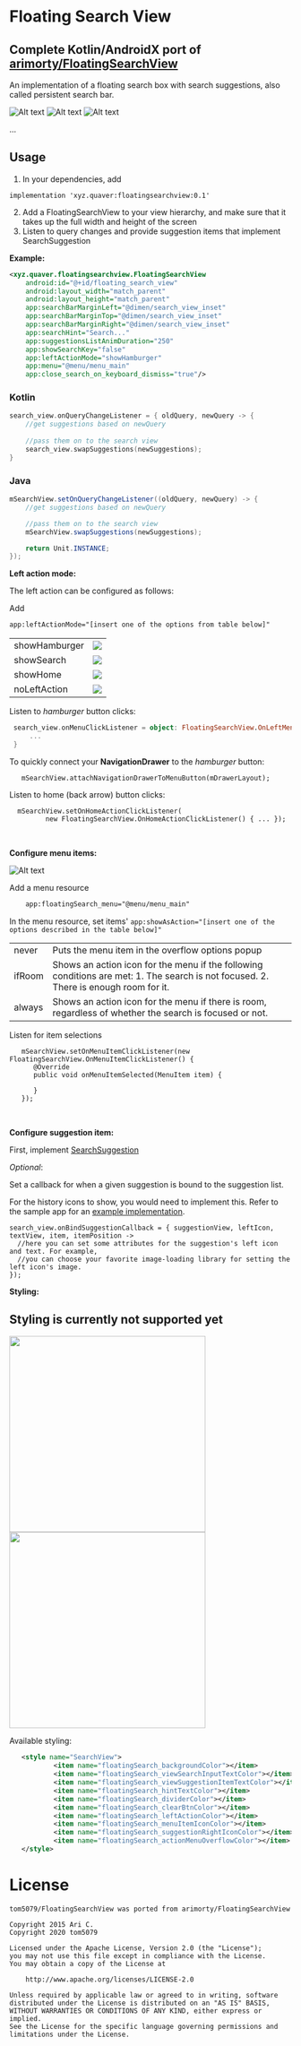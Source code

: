 Floating Search View
=============
## Complete Kotlin/AndroidX port of [arimorty/FloatingSearchView](https://github.com/arimorty/floatingsearchview)

An implementation of a floating search box with search suggestions, also called persistent search bar.

![Alt text](https://github.com/arimorty/floatingsearchview/blob/master/images/150696.gif)
![Alt text](https://github.com/arimorty/floatingsearchview/blob/master/images/1506tq.gif)
![Alt text](https://github.com/arimorty/floatingsearchview/blob/master/images/1508kn.gif)

...


Usage
-----

1. In your dependencies, add
```
implementation 'xyz.quaver:floatingsearchview:0.1'
```
2. Add a FloatingSearchView to your view hierarchy, and make sure that it takes
   up the full width and height of the screen
3. Listen to query changes and provide suggestion items that implement SearchSuggestion

**Example:**

```xml
<xyz.quaver.floatingsearchview.FloatingSearchView
    android:id="@+id/floating_search_view"
    android:layout_width="match_parent"
    android:layout_height="match_parent"
    app:searchBarMarginLeft="@dimen/search_view_inset"
    app:searchBarMarginTop="@dimen/search_view_inset"
    app:searchBarMarginRight="@dimen/search_view_inset"
    app:searchHint="Search..."
    app:suggestionsListAnimDuration="250"
    app:showSearchKey="false"
    app:leftActionMode="showHamburger"
    app:menu="@menu/menu_main"
    app:close_search_on_keyboard_dismiss="true"/>
```

### Kotlin
```kotlin
search_view.onQueryChangeListener = { oldQuery, newQuery -> {
    //get suggestions based on newQuery
  
    //pass them on to the search view
    search_view.swapSuggestions(newSuggestions);
}
```

### Java
```java
mSearchView.setOnQueryChangeListener((oldQuery, newQuery) -> {
    //get suggestions based on newQuery

    //pass them on to the search view
    mSearchView.swapSuggestions(newSuggestions);

    return Unit.INSTANCE;
});
```

**Left action mode:**

The left action can be configured as follows:

Add 
```xml
app:leftActionMode="[insert one of the options from table below]"
```

<table>
    <tr>
        <td>showHamburger</td>
        <td><img src="https://github.com/arimorty/floatingsearchview/blob/develop/images/vf2oi.gif"/></td>       
    </tr>    
    <tr>
       <td>showSearch</td>
       <td><img src="https://github.com/arimorty/floatingsearchview/blob/develop/images/vf91i.gif"/></td>        
    <tr>
        <td>showHome</td>
        <td><img src="https://github.com/arimorty/floatingsearchview/blob/develop/images/vf9cp.gif"/></td>       
    </tr>   
    <tr>
        <td>noLeftAction</td>
        <td><img src="https://github.com/arimorty/floatingsearchview/blob/develop/images/vf2ii.gif"/></td>       
    </tr>
</table>

Listen to *hamburger* button clicks:
```kotlin
 search_view.onMenuClickListener = object: FloatingSearchView.OnLeftMenuClickListener {
     ...
 }        
```

To quickly connect your **NavigationDrawer** to the *hamburger* button:
```
   mSearchView.attachNavigationDrawerToMenuButton(mDrawerLayout);
```

Listen to home (back arrow) button clicks:
```
  mSearchView.setOnHomeActionClickListener(
         new FloatingSearchView.OnHomeActionClickListener() { ... });       
```

<br/>

**Configure menu items:**

![Alt text](/images/150sg9.gif)

Add a menu resource
```xml
    app:floatingSearch_menu="@menu/menu_main"
```

In the menu resource, set items' ```app:showAsAction="[insert one of the options described in the table below]"```

<table>
    <tr>
        <td>never</td>
        <td>Puts the menu item in the overflow options popup</td>
    </tr>
    <tr>
       <td>ifRoom</td>
       <td>Shows an action icon for the menu if the following conditions are met:
       1. The search is not focused.
       2. There is enough room for it.
       </td>
    </tr>
    <tr>
        <td>always</td>
        <td>Shows an action icon for the menu if there is room, regardless of whether the search is focused or not.</td>
    </tr>   
</table>

Listen for item selections 
```  
   mSearchView.setOnMenuItemClickListener(new FloatingSearchView.OnMenuItemClickListener() {
      @Override
      public void onMenuItemSelected(MenuItem item) {                  
            
      }
   });
```

<br/>


**Configure suggestion item:**

First, implement [SearchSuggestion](https://github.com/tom5079/floatingsearchview/blob/master/library/src/main/kotlin/xyz/quaver/floatingsearchview/suggestions/model/SearchSuggestion.java) 

*Optional*:

Set a callback for when a given suggestion is bound to the suggestion list.

For the history icons to show, you would need to implement this. Refer to the sample app for an [example implementation](https://github.com/tom5079/FloatingSearchView/blob/master/app/src/main/java/xyz/quaver/floatingsearchview/sample/fragment/ScrollingSearchExampleFragment.java#L222).
``` 
search_view.onBindSuggestionCallback = { suggestionView, leftIcon, textView, item, itemPosition ->
  //here you can set some attributes for the suggestion's left icon and text. For example,
  //you can choose your favorite image-loading library for setting the left icon's image.
});
``` 

**Styling:**
## Styling is currently not supported yet

<img src="https://github.com/arimorty/floatingsearchview/blob/develop/images/style_light.png" width="350"/>
<img src="https://github.com/arimorty/floatingsearchview/blob/develop/images/style_dark.png" width="350"/>

Available styling:

```xml
   <style name="SearchView">
           <item name="floatingSearch_backgroundColor"></item>
           <item name="floatingSearch_viewSearchInputTextColor"></item>
           <item name="floatingSearch_viewSuggestionItemTextColor"></item>
           <item name="floatingSearch_hintTextColor"></item>
           <item name="floatingSearch_dividerColor"></item>
           <item name="floatingSearch_clearBtnColor"></item>
           <item name="floatingSearch_leftActionColor"></item>
           <item name="floatingSearch_menuItemIconColor"></item>
           <item name="floatingSearch_suggestionRightIconColor"></item>
           <item name="floatingSearch_actionMenuOverflowColor"></item>
   </style>
```


License
=======
    tom5079/FloatingSearchView was ported from arimorty/FloatingSearchView

    Copyright 2015 Ari C.
    Copyright 2020 tom5079

    Licensed under the Apache License, Version 2.0 (the "License");
    you may not use this file except in compliance with the License.
    You may obtain a copy of the License at

        http://www.apache.org/licenses/LICENSE-2.0

    Unless required by applicable law or agreed to in writing, software
    distributed under the License is distributed on an "AS IS" BASIS,
    WITHOUT WARRANTIES OR CONDITIONS OF ANY KIND, either express or implied.
    See the License for the specific language governing permissions and
    limitations under the License.
